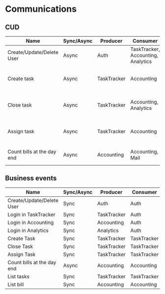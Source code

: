 # Communications

## CUD

| Name                       | Sync/Async | Producer    | Consumer                           | Data                                    |
| -------------------------- | ---------- | ----------- | ---------------------------------- | --------------------------------------- |
| Create/Update/Delete User  | Async      | Auth        | TaskTracker, Accounting, Analytics | User data                               |
| Create task                | Async      | TaskTracker | Accounting                         | Cost of task, task description, User id |
| Close task                 | Async      | TaskTracker | Accounting, Analytics              | Cost of task, task description, User id |
| Assign task                | Async      | TaskTracker | Accounting                         | Cost of task, task description, User id |
| Count bills at the day end | Async      | Accounting  | Accounting, Mail                   | User, amount of money                   |

## Business events

| Name                       | Sync/Async | Producer    | Consumer    |
| -------------------------- | ---------- | ----------- | ----------- |
| Create/Update/Delete User  | Sync       | Auth        | Auth        |
| Login in TaskTracker       | Sync       | TaskTracker | Auth        |
| Login in Accounting        | Sync       | Accounting  | Auth        |
| Login in Analytics         | Sync       | Analytics   | Auth        |
| Create Task                | Sync       | TaskTracker | TaskTracker |
| Close Task                 | Sync       | TaskTracker | TaskTracker |
| Assign Task                | Sync       | TaskTracker | TaskTracker |
| Count bills at the day end | Async      | Accounting  | Accounting  |
| List tasks                 | Sync       | TaskTracker | TaskTracker |
| List bill                  | Sync       | Accounting  | Accounting  |

